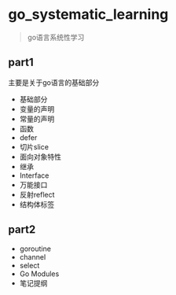 # go_systematic_learning
> go语言系统性学习

## part1

主要是关于go语言的基础部分

- 基础部分
- 变量的声明
- 常量的声明
- 函数
- defer
- 切片slice
- 面向对象特性
- 继承
- Interface
- 万能接口
- 反射reflect
- 结构体标签

## part2

- goroutine
- channel
- select
- Go Modules
- 笔记提纲
